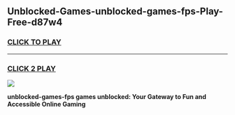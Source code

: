 
## Unblocked-Games-unblocked-games-fps-Play-Free-d87w4
<h3>
<a href="https://premium76.site?title=unblocked-games-fps&ref=09A">CLICK TO PLAY</a></h3>
<hr>

<h3>
<a href="https://premium76.site?title=unblocked-games-fps&ref=09A">CLICK 2 PLAY</a>
  
</h3>

<a href="https://premium76.site?title=unblocked-games-fps&ref=09A"><img src="https://clearcache.store/games.png"></a>


**unblocked-games-fps games unblocked: Your Gateway to Fun and Accessible Online Gaming**
